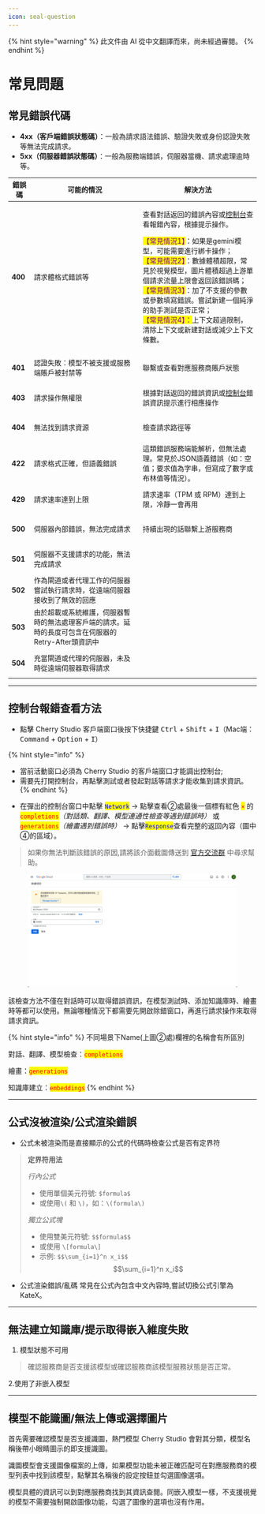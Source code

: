 ```yaml
---
icon: seal-question
---
```


{% hint style="warning" %}
此文件由 AI 從中文翻譯而來，尚未經過審閱。
{% endhint %}

# 常見問題

## 常見錯誤代碼

* **4xx（客戶端錯誤狀態碼）**：一般為請求語法錯誤、驗證失敗或身份認證失敗等無法完成請求。
* **5xx（伺服器錯誤狀態碼）**：一般為服務端錯誤，伺服器當機、請求處理逾時等。

| 錯誤碼          | 可能的情況                                                   | 解決方法                                                                                                                                                                                                                                                                                                                                                                                                                             |
| ------------ | ------------------------------------------------------- | -------------------------------------------------------------------------------------------------------------------------------------------------------------------------------------------------------------------------------------------------------------------------------------------------------------------------------------------------------------------------------------------------------------------------------- |
| <h4>400</h4> | 請求體格式錯誤等                                                | <p>查看對話返回的錯誤內容或<a href="questions.md#kong-zhi-tai-bao-cuo-cha-kan-fang-fa">控制台</a>查看報錯內容，根據提示操作。</p><p><mark style="color:purple;">【常見情況1】</mark>：如果是gemini模型，可能需要進行綁卡操作；<br><mark style="color:purple;">【常見情況2】</mark>：數據體積超限，常見於視覺模型，圖片體積超過上游單個請求流量上限會返回該錯誤碼；<br><mark style="color:purple;">【常見情況3】</mark>：加了不支援的參數或參數填寫錯誤。嘗試新建一個純淨的助手測試是否正常；<br><mark style="color:purple;">【常見情況4】：</mark>上下文超過限制，清除上下文或新建對話或減少上下文條數。</p> |
| <h4>401</h4> | 認證失敗：模型不被支援或服務端賬戶被封禁等                                   | 聯繫或查看對應服務商賬戶狀態                                                                                                                                                                                                                                                                                                                                                                                                                 |
| <h4>403</h4> | 請求操作無權限                                                 | 根據對話返回的錯誤資訊或[控制台](questions.md#kong-zhi-tai-bao-cuo-cha-kan-fang-fa)錯誤資訊提示進行相應操作                                                                                                                                                                                                                                                                                                                                             |
| <h4>404</h4> | 無法找到請求資源                                                | 檢查請求路徑等                                                                                                                                                                                                                                                                                                                                                                                                                          |
| <h4>422</h4> | 請求格式正確，但語義錯誤                                            | 這類錯誤服務端能解析，但無法處理。常見於JSON語義錯誤（如：空值；要求值為字串，但寫成了數字或布林值等情況）。                                                                                                                                                                                                                                                                                                                                                                  |
| <h4>429</h4> | 請求速率達到上限                                                | 請求速率（TPM 或 RPM）達到上限，冷靜一會再用                                                                                                                                                                                                                                                                                                                                                                                                 |
| <h4>500</h4> | 伺服器內部錯誤，無法完成請求                                          | 持續出現的話聯繫上游服務商                                                                                                                                                                                                                                                                                                                                                                                                                  |
| <h4>501</h4> | 伺服器不支援請求的功能，無法完成請求                                      |                                                                                                                                                                                                                                                                                                                                                                                                                                  |
| <h4>502</h4> | 作為閘道或者代理工作的伺服器嘗試執行請求時，從遠端伺服器接收到了無效的回應                 |                                                                                                                                                                                                                                                                                                                                                                                                                                  |
| <h4>503</h4> | 由於超載或系統維護，伺服器暫時的無法處理客戶端的請求。延時的長度可包含在伺服器的Retry-After頭資訊中 |                                                                                                                                                                                                                                                                                                                                                                                                                                  |
| <h4>504</h4> | 充當閘道或代理的伺服器，未及時從遠端伺服器取得請求                               |                                                                                                                                                                                                                                                                                                                                                                                                                                  |

***

## 控制台報錯查看方法

* 點擊 Cherry Studio 客戶端窗口後按下快捷鍵 <kbd>Ctrl</kbd> + <kbd>Shift</kbd> + <kbd>I</kbd>（Mac端：<kbd>Command</kbd> + <kbd>Option</kbd> + <kbd>I</kbd>）

{% hint style="info" %}
- 當前活動窗口必須為 Cherry Studio 的客戶端窗口才能調出控制台;
- 需要先打開控制台，再點擊測試或者發起對話等請求才能收集到請求資訊。
{% endhint %}

* 在彈出的控制台窗口中點擊 <mark style="color:blue;">`Network`</mark> → 點擊查看②處最後一個標有紅色 <mark style="color:red;">`×`</mark>  的 <mark style="color:red;">`completions`</mark>_（對話類、翻譯、模型連通性檢查等遇到錯誤時）_ 或 <mark style="color:red;">`generations`</mark>_（繪畫遇到錯誤時）_ → 點擊<mark style="color:blue;">`Response`</mark>查看完整的返回內容（圖中④的區域）。

> 如果你無法判斷該錯誤的原因,請將該介面截圖傳送到 [官方交流群](https://t.me/CherryStudioAI) 中尋求幫助。

<figure><img src="../.gitbook/assets/image (1) (1) (1) (1) (1).png" alt="" width="563"><figcaption></figcaption></figure>

該檢查方法不僅在對話時可以取得錯誤資訊，在模型測試時、添加知識庫時、繪畫時等都可以使用。無論哪種情況下都需要先開啟除錯窗口，再進行請求操作來取得請求資訊。

{% hint style="info" %}
不同場景下Name(上圖②處)欄裡的名稱會有所區別

對話、翻譯、模型檢查：<mark style="color:red;">`completions`</mark>&#x20;

繪畫：<mark style="color:red;">`generations`</mark>

知識庫建立：<mark style="color:red;">`embeddings`</mark>&#x20;
{% endhint %}

***

## 公式沒被渲染/公式渲染錯誤

* 公式未被渲染而是直接顯示的公式的代碼時檢查公式是否有定界符

> **定界符用法**
>
> _行內公式_
>
> * 使用單個美元符號: `$formula$`
> * 或使用`\(` 和 `\)`，如：`\(formula\)`
>
>
>
> _獨立公式塊_
>
> * 使用雙美元符號: `$$formula$$`
> * 或使用 `\[formula\]`
> * 示例: `$$\sum_{i=1}^n x_i$$`\
>   $$\sum_{i=1}^n x_i$$

* 公式渲染錯誤/亂碼 常見在公式內包含中文內容時,嘗試切換公式引擎為 KateX。

***

## 無法建立知識庫/提示取得嵌入維度失敗

1. 模型狀態不可用

> 確認服務商是否支援該模型或確認服務商該模型服務狀態是否正常。

2.使用了非嵌入模型

***

## 模型不能識圖/無法上傳或選擇圖片

首先需要確認模型是否支援識圖，熱門模型 Cherry Studio 會對其分類，模型名稱後帶小眼睛圖示的即支援識圖。

識圖模型會支援圖像檔案的上傳，如果模型功能未被正確匹配可在對應服務商的模型列表中找到該模型，點擊其名稱後的設定按鈕並勾選圖像選項。

模型具體的資訊可以到對應服務商找到其資訊查閱。同嵌入模型一樣，不支援視覺的模型不需要強制開啟圖像功能，勾選了圖像的選項也沒有作用。